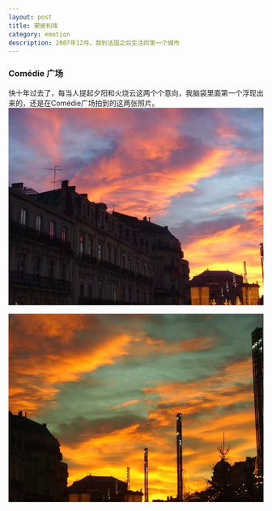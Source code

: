 ```yaml
---
layout: post
title: 蒙彼利埃
category: emotion
description: 2007年12月，我到法国之后生活的第一个城市
---
```

### Comédie 广场
快十年过去了，每当人提起夕阳和火烧云这两个个意向，我脑袋里面第一个浮现出来的，还是在Comédie广场拍到的这两张照片。
![Mont1](/images/emotion/Mont/2007Sunset1.jpg)

![Mont2](/images/emotion/Mont/2007Sunset2.jpg)